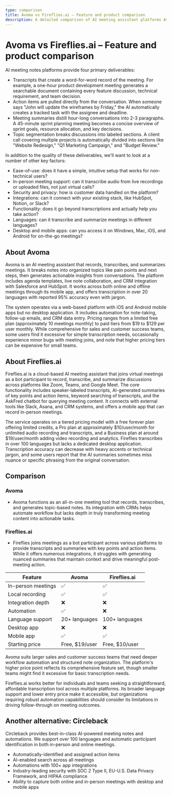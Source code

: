 ```yaml
---
type: comparison
title: Avoma vs Fireflies.ai – Feature and product comparison
description: A detailed comparison of AI meeting assistant platforms Avoma and Fireflies.ai, examining their transcription capabilities, action item tracking, meeting summaries, topic segmentation, and other key features.
---
```


# Avoma vs Fireflies.ai – Feature and product comparison

AI meeting notes platforms provide four primary deliverables:
* Transcripts that create a word-for-word record of the meeting. For example, a one-hour product development meeting generates a searchable document containing every feature discussion, technical requirement, and team decision.
* Action items are pulled directly from the conversation. When someone says "John will update the wireframes by Friday," the AI automatically creates a tracked task with the assignee and deadline.
* Meeting summaries distill hour-long conversations into 2-3 paragraphs. A 45-minute sprint planning meeting becomes a concise overview of sprint goals, resource allocation, and key decisions.
* Topic segmentation breaks discussions into labeled sections. A client call covering multiple projects is automatically divided into sections like "Website Redesign," "Q1 Marketing Campaign," and "Budget Review."

In addition to the quality of these deliverables, we'll want to look at a number of other key factors:
* Ease-of-use: does it have a simple, intuitive setup that works for non-technical users?
* In-person meeting support: can it transcribe audio from live recordings or uploaded files, not just virtual calls?
* Security and privacy: how is customer data handled on the platform?
* Integrations: can it connect with your existing stack, like HubSpot, Notion, or Slack?
* Functionality: does it go beyond transcriptions and actually help you take action?
* Languages: can it transcribe and summarize meetings in different languages?
* Desktop and mobile apps: can you access it on Windows, Mac, iOS, and Android for on-the-go meetings?

## About Avoma
Avoma is an AI meeting assistant that records, transcribes, and summarizes meetings. It breaks notes into organized topics like pain points and next steps, then generates actionable insights from conversations. The platform includes agenda templates, live note collaboration, and CRM integration with Salesforce and HubSpot. It works across both online and offline meetings through its mobile app, and offers transcription in over 20 languages with reported 95% accuracy even with jargon.

The system operates via a web-based platform with iOS and Android mobile apps but no desktop application. It includes automation for note-taking, follow-up emails, and CRM data entry. Pricing ranges from a limited free plan (approximately 10 meetings monthly) to paid tiers from $19 to $129 per user monthly. While comprehensive for sales and customer success teams, some users find it excessive for simple transcription needs, occasionally experience minor bugs with meeting joins, and note that higher pricing tiers can be expensive for small teams.

## About Fireflies.ai
Fireflies.ai is a cloud-based AI meeting assistant that joins virtual meetings as a bot participant to record, transcribe, and summarize discussions across platforms like Zoom, Teams, and Google Meet. The core functionality includes speaker-labeled transcripts, AI-generated summaries of key points and action items, keyword searching of transcripts, and the AskFred chatbot for querying meeting content. It connects with external tools like Slack, Asana, and CRM systems, and offers a mobile app that can record in-person meetings.

The service operates on a tiered pricing model with a free forever plan offering limited credits, a Pro plan at approximately $10/user/month for unlimited audio recording and transcripts, and a Business plan at around $19/user/month adding video recording and analytics. Fireflies transcribes in over 100 languages but lacks a dedicated desktop application. Transcription accuracy can decrease with heavy accents or technical jargon, and some users report that the AI summaries sometimes miss nuance or specific phrasing from the original conversation.

## Comparison
### Avoma

* Avoma functions as an all-in-one meeting tool that records, transcribes, and generates topic-based notes. Its integration with CRMs helps automate workflow but lacks depth in truly transforming meeting content into actionable tasks.

### Fireflies.ai

* Fireflies joins meetings as a bot participant across various platforms to provide transcripts and summaries with key points and action items. While it offers numerous integrations, it struggles with generating nuanced summaries that maintain context and drive meaningful post-meeting action.

| Feature | Avoma | Fireflies.ai |
|---------|-------|-------------|
| In-person meetings | ✅ | ✅ |
| Local recording | ✅ | ✅ |
| Integration depth | ❌ | ❌ |
| Automation | ✅ | ❌ |
| Language support | 20+ languages | 100+ languages |
| Desktop app | ❌ | ❌ |
| Mobile app | ✅ | ✅ |
| Starting price | Free, $19/user | Free, $10/user |

Avoma suits larger sales and customer success teams that need deeper workflow automation and structured note organization. The platform's higher price point reflects its comprehensive feature set, though smaller teams might find it excessive for basic transcription needs.

Fireflies.ai works better for individuals and teams seeking a straightforward, affordable transcription tool across multiple platforms. Its broader language support and lower entry price make it accessible, but organizations requiring robust automation capabilities should consider its limitations in driving follow-through on meeting outcomes.

## Another alternative: Circleback
Circleback provides best-in-class AI-powered meeting notes and automations. We support over 100 languages and automatic participant identification in both in-person and online meetings.
* Automatically-identified and assigned action items
* AI-enabled search across all meetings
* Automations with 100+ app integrations
* Industry-leading security with SOC 2 Type II, EU-U.S. Data Privacy Framework, and HIPAA compliance
* Ability to capture both online and in-person meetings with desktop and mobile apps